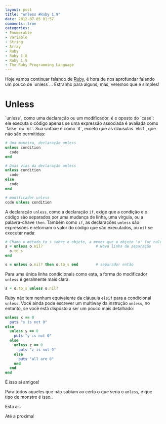 ```yaml
---
layout: post
title: "unless #Ruby 1.9"
date: 2012-07-05 01:57
comments: true
categories: 
- Enumerable
- Variable
- String
- Array
- Ruby
- Ruby 1.8
- Ruby 1.9
- The Ruby Programming Language
---
```


<p>Hoje vamos continuar falando de <a href="http://www.ruby-doc.org/core-1.9.2/">Ruby</a>, é hora de nos aprofundar falando um pouco de `unless`... Estranho para alguns, mas, veremos que é simples!</p>

<h1>Unless</h1>
<!-- more -->
`unless`, como uma declaração ou um modificador, é o oposto do `case`: ele executa o código apenas se uma expressão 
associada é avaliada como `false` ou `nil`. Sua sintaxe é como `if`, exceto que as cláusulas `elsif`, que não são
permitidas:

``` ruby Declaração unless
# Uma maneira, declaração unless
unless condition
  code
end

# Duas vias da declaração unless
unless condition
  code
else
  code
end

# modificador unless
code unless condition
```

A declaração `unless`, como a declaração `if`, exige que a condição e o código são separados por uma mudança de linha,
uma vírgula, ou a palavra-chave `then`. Também como `if`, as declarações `unless` são expressões e retornam o valor do
código que são executados, ou `nil` se executar nada:

``` ruby Declaração unless
# Chama o método to_s sobre o objeto, a menos que o objeto 'o' for nulo
s = unless o.nil?                        # Nova linha de separação
  o.to_s
end

s = unless o.nil? then o.to_s end        # separador então
```

Para uma única linha condicionais como esta, a forma do modificador `unless` é geralmente mais clara:

``` ruby Unless
s = o.to_s unless o.nil?
```

Ruby não tem nenhum equivalente da cláusula `elsif` para a condicional `unless`. Você ainda pode escrever um multiway da instrução `unless`, no entanto, se você está disposto a ser um pouco mais detalhado:

``` ruby unless
unless x == 0
  puts "x is not 0"
else
  unless y == 0
    puts "y is not 0"
  else
    unless z == 0
      puts "z is not 0"
    else
      puts "all are 0"
    end
  end
end
```

É isso ai amigos! 

Para todos aqueles que não sabiam ao certo o que seria o `unless`, e que tipo de monstro é isso..

Esta ai..

Até a proxima!